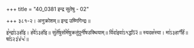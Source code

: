 +++
title = "40_0381 इन्द्र सुतेषु - 02"

+++
३८१-२। अनुक्रोशम्॥ इन्द्र उष्णिगिन्द्रः॥

इ꣣न्द्रा꣢ऽ३हो꣡इ। ह꣣वे꣢ऽ३हो꣡इ॥ सु꣢ते꣡꣯षुसो꣯मे꣯षुक्रतुंपुनी꣯षउक्थियाम्॥ वि꣢दा꣡इवा꣢ऽ१र्द्धाऽ᳒२᳒॥ स्यदक्ष꣡स्या। मा꣢ऽ३हाꣳ꣤꣯हि꣥॥ षा꣣ऽ२३꣡४꣡५ः꣡॥